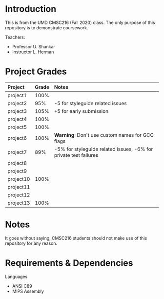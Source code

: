 # Introduction
This is from the UMD CMSC216 (Fall 2020) class. The only purpose of this repository is to demonstrate coursework.

Teachers:
- Professor U. Shankar
- Instructor L. Herman

# Project Grades

|Project|Grade|Notes|
|:-|:-|:-|
|project1|100%||
|project2|95%|-5 for styleguide related issues|
|project3|105%|+5 for early submission|
|project4|100%|
|project5|100%|
|project6|100%|**Warning**: Don't use custom names for GCC flags|
|project7|89%|-5% for styleguide related issues, -6% for private test failures|
|project8|
|project9|
|project10|100%|
|project11|
|project12|
|project13|100%|

# Notes
It goes without saying, CMSC216 students should not make use of this repository for any reason.

# Requirements & Dependencies
Languages
- ANSI C89
- MIPS Assembly

